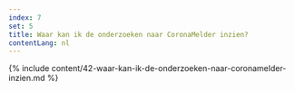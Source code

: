 ```yaml
---
index: 7
set: 5
title: Waar kan ik de onderzoeken naar CoronaMelder inzien?
contentLang: nl
---
```

{% include content/42-waar-kan-ik-de-onderzoeken-naar-coronamelder-inzien.md %}
